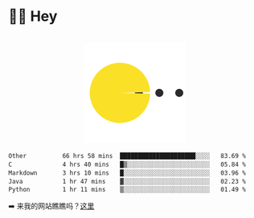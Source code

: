 
# 👋🏻 Hey
<div align="center">
	<br>
	<img src="https://raw.githubusercontent.com/Aniket965/Aniket965/master/pacman.svg?sanitize=true" width="200" height="200">
	<br>
</div>

<!--START_SECTION:waka-->

```txt
Other          66 hrs 58 mins  █████████████████████░░░░   83.69 %
C              4 hrs 40 mins   █▒░░░░░░░░░░░░░░░░░░░░░░░   05.84 %
Markdown       3 hrs 10 mins   █░░░░░░░░░░░░░░░░░░░░░░░░   03.96 %
Java           1 hr 47 mins    ▓░░░░░░░░░░░░░░░░░░░░░░░░   02.23 %
Python         1 hr 11 mins    ▒░░░░░░░░░░░░░░░░░░░░░░░░   01.49 %
```

<!--END_SECTION:waka-->

 ➡️  来我的网站瞧瞧吗？[这里](https://www.shaolongfei.com)
